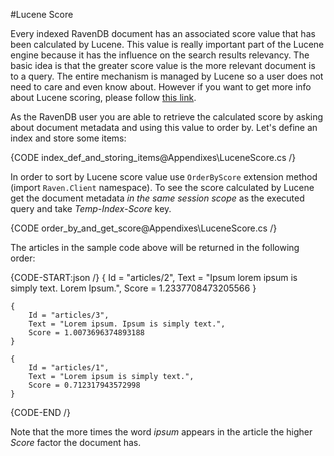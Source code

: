 ﻿#Lucene Score

Every indexed RavenDB document has an associated score value that has been calculated by Lucene. This value is really important part of the Lucene engine
because it has the influence on the search results relevancy. The basic idea is that the greater score value is the more relevant document is to a query. The entire mechanism is managed
by Lucene so a user does not need to care and even know about. However if you want to get more info about Lucene scoring, please follow [this link](http://lucene.apache.org/core/3_6_0/scoring.html).

As the RavenDB user you are able to retrieve the calculated score by asking about document metadata and using this value to order by. Let's define an index and store some items:

{CODE index_def_and_storing_items@Appendixes\LuceneScore.cs /}

In order to sort by Lucene score value use `OrderByScore` extension method (import `Raven.Client` namespace). To see the score calculated by Lucene 
get the document metadata *in the same session scope* as the executed query and take *Temp-Index-Score* key. 

{CODE order_by_and_get_score@Appendixes\LuceneScore.cs /}

The articles in the sample code above will be returned in the following order:

{CODE-START:json /}
	{ 
		Id = "articles/2", 
		Text = "Ipsum lorem ipsum is simply text. Lorem Ipsum.", 
		Score = 1.2337708473205566 
	}

	{ 
		Id = "articles/3",
		Text = "Lorem ipsum. Ipsum is simply text.", 
		Score = 1.0073696374893188 
	}

	{ 
		Id = "articles/1", 
		Text = "Lorem ipsum is simply text.", 
		Score = 0.712317943572998 
	}
{CODE-END /}

Note that the more times the word *ipsum* appears in the article the higher *Score* factor the document has.